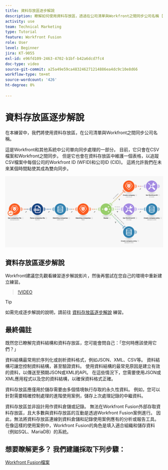 ```yaml
---
title: 資料存放區逐步解說
description: 瞭解如何使用資料存放區，透過在公司清單與Workfront之間同步公司名稱 [!DNL Adobe Workfront Fusion].
activity: use
team: Technical Marketing
type: Tutorial
feature: Workfront Fusion
role: User
level: Beginner
jira: KT-9055
exl-id: e96fd109-2463-4702-b1bf-b42a6dcd7fc4
doc-type: video
source-git-commit: a25a49e59ca483246271214886ea4dc9c10e8d66
workflow-type: tm+mt
source-wordcount: '426'
ht-degree: 0%

---
```


# 資料存放區逐步解說

在本練習中，我們將使用資料存放區，在公司清單與Workfront之間同步公司名稱。

這是Workfront和其他系統中公司單向同步處理的一部分。 目前，它只會在CSV檔案和Workfront之間同步。 但是它也會在資料存放區中維護一個表格，以追蹤CSV檔案中每個公司的Workfront ID (WFID)和公司ID (CID)。 這將允許我們在未來某個時間點使其成為雙向同步。

![Fusion情境的影像](assets/data-structures-and-data-stores-2.png)

## 資料存放區逐步解說

Workfront建議您先觀看練習逐步解說影片，然後再嘗試在您自己的環境中重新建立練習。

>[!VIDEO](https://video.tv.adobe.com/v/335296/?quality=12&learn=on)

>[!TIP]
>
>如需完成逐步解說的說明，請前往 [資料存放區逐步解說](https://experienceleague.adobe.com/docs/workfront-learn/tutorials-workfront/fusion/exercises/data-stores.html?lang=en) 練習。


## 最終備註

既然您已瞭解完資料結構和資料存放區，您可能會問自己：「您何時應該使用它們？」

資料結構最常用於序列化或剖析資料格式，例如JSON、XML、CSV等。 資料結構可讓您控制資料結構，甚至驗證資料。 使用資料結構的最常見原因是建立有效的資料，以傳送至預期JSON或XML的API。 在這些情況下，您需要使用JSON或XML應用程式以及您的資料結構，以確保資料格式正確。

資料存放區應僅用於儲存需要由多個情境執行存取的永久性資料。 例如，您可以針對需要精確控制處理的進階使用案例，儲存上次處理記錄的中繼資料。

資料存放區並非設計用作資料倉儲或記錄。 無法在Workfront Fusion外部存取資料存放區，且大多數與資料存放區的互動是透過Workfront Fusion案例進行。 因此，無法將資料存放區連線到資料倉儲和記錄使用案例應有的分析或報告工具。 在像這樣的使用案例中，Workfront Fusion的角色是填入適合組織和儲存資料（例如SQL、MariaDB）的系統。

## 想要瞭解更多？ 我們建議採取下列步驟：

[Workfront Fusion檔案](https://experienceleague.adobe.com/docs/workfront/using/adobe-workfront-fusion/workfront-fusion-2.html?lang=en)
